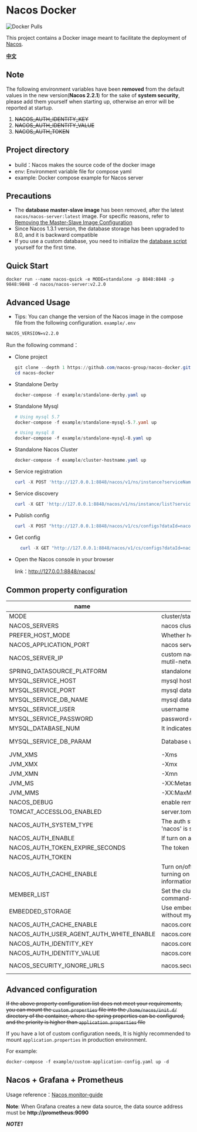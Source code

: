 # Nacos Docker

![Docker Pulls](https://img.shields.io/docker/pulls/nacos/nacos-server.svg?maxAge=60480)

This project contains a Docker image meant to facilitate the deployment of [Nacos](https://github.com/alibaba/nacos).

[**中文**](README_ZH.md)

## Note

The following environment variables have been **removed** from the default values in the new version(**Nacos 2.2.1**)
for the sake of **system security**, please add them yourself when starting up, otherwise an error will be reported at
startup.

1. ~~NACOS_AUTH_IDENTITY_KEY~~
2. ~~NACOS_AUTH_IDENTITY_VALUE~~
3. ~~NACOS_AUTH_TOKEN~~

## Project directory

* build：Nacos makes the source code of the docker image
* env: Environment variable file for compose yaml
* example: Docker compose example for Nacos server

## Precautions

* The **database master-slave image** has been removed, after the latest `nacos/nacos-server:latest` image. For specific
  reasons, refer
  to [Removing the Master-Slave Image Configuration](https://github.com/nacos-group/nacos-docker/wiki/%E7%A7%BB%E9%99%A4%E6%95%B0%E6%8D%AE%E5%BA%93%E4%B8%BB%E4%BB%8E%E9%95%9C%E5%83%8F%E9%85%8D%E7%BD%AE)
* Since Nacos 1.3.1 version, the database storage has been upgraded to 8.0, and it is backward compatible
* If you use a custom database, you need to initialize
  the [database script](https://github.com/alibaba/nacos/blob/master/distribution/conf/mysql-schema.sql) yourself for
  the first time.

## Quick Start

```shell
docker run --name nacos-quick -e MODE=standalone -p 8848:8848 -p 9848:9848 -d nacos/nacos-server:v2.2.0
```

## Advanced Usage

* Tips: You can change the version of the Nacos image in the compose file from the following configuration.
  `example/.env`

```dotenv
NACOS_VERSION=v2.2.0
```

Run the following command：

* Clone project

  ```powershell
  git clone --depth 1 https://github.com/nacos-group/nacos-docker.git
  cd nacos-docker
  ```


* Standalone Derby

  ```powershell
  docker-compose -f example/standalone-derby.yaml up
  ```
* Standalone Mysql

  ```powershell
  # Using mysql 5.7
  docker-compose -f example/standalone-mysql-5.7.yaml up

  # Using mysql 8
  docker-compose -f example/standalone-mysql-8.yaml up
  ```

* Standalone Nacos Cluster

  ```powershell
  docker-compose -f example/cluster-hostname.yaml up 
  ```


* Service registration

  ```powershell
  curl -X POST 'http://127.0.0.1:8848/nacos/v1/ns/instance?serviceName=nacos.naming.serviceName&ip=20.18.7.10&port=8080'

  ```

* Service discovery

    ```powershell
    curl -X GET 'http://127.0.0.1:8848/nacos/v1/ns/instance/list?serviceName=nacos.naming.serviceName'
    ```

* Publish config

  ```powershell
  curl -X POST "http://127.0.0.1:8848/nacos/v1/cs/configs?dataId=nacos.cfg.dataId&group=test&content=helloWorld"
  ```

* Get config

  ```powershell
    curl -X GET "http://127.0.0.1:8848/nacos/v1/cs/configs?dataId=nacos.cfg.dataId&group=test"
  ```


* Open the Nacos console in your browser

  link：http://127.0.0.1:8848/nacos/

## Common property configuration

| name                                     | description                                                                                                                       | option                                                                                                                                                                                |
|------------------------------------------|-----------------------------------------------------------------------------------------------------------------------------------|---------------------------------------------------------------------------------------------------------------------------------------------------------------------------------------|
| MODE                                     | cluster/standalone                                                                                                                | cluster/standalone default **cluster**                                                                                                                                                |
| NACOS_SERVERS                            | nacos cluster address                                                                                                             | eg. ip1:port1 ip2:port2 ip3:port3                                                                                                                                                     |
| PREFER_HOST_MODE                         | Whether hostname are supported                                                                                                    | hostname/ip default **ip**                                                                                                                                                            |
| NACOS_APPLICATION_PORT                   | nacos server port                                                                                                                 | default **8848**                                                                                                                                                                      |
| NACOS_SERVER_IP                          | custom nacos server ip when network was mutil-network                                                                             |                                                                                                                                                                                       |
| SPRING_DATASOURCE_PLATFORM               | standalone support mysql                                                                                                          | mysql / empty default empty                                                                                                                                                           |
| MYSQL_SERVICE_HOST                       | mysql  host                                                                                                                       |                                                                                                                                                                                       |
| MYSQL_SERVICE_PORT                       | mysql  database port                                                                                                              | default : **3306**                                                                                                                                                                    |
| MYSQL_SERVICE_DB_NAME                    | mysql  database name                                                                                                              |                                                                                                                                                                                       |
| MYSQL_SERVICE_USER                       | username of  database                                                                                                             |                                                                                                                                                                                       |
| MYSQL_SERVICE_PASSWORD                   | password of  database                                                                                                             |                                                                                                                                                                                       |
| MYSQL_DATABASE_NUM                       | It indicates the number of database                                                                                               | default :**1**                                                                                                                                                                        |
| MYSQL_SERVICE_DB_PARAM                   | Database url parameter                                                                                                            | default :**characterEncoding=utf8&connectTimeout=1000&socketTimeout=3000&autoReconnect=true&useSSL=false**                                                                            |
| JVM_XMS                                  | -Xms                                                                                                                              | default :1g                                                                                                                                                                           |
| JVM_XMX                                  | -Xmx                                                                                                                              | default :1g                                                                                                                                                                           |
| JVM_XMN                                  | -Xmn                                                                                                                              | default :512m                                                                                                                                                                         |
| JVM_MS                                   | -XX:MetaspaceSize                                                                                                                 | default :128m                                                                                                                                                                         |
| JVM_MMS                                  | -XX:MaxMetaspaceSize                                                                                                              | default :320m                                                                                                                                                                         |
| NACOS_DEBUG                              | enable remote debug                                                                                                               | y/n default :n                                                                                                                                                                        |
| TOMCAT_ACCESSLOG_ENABLED                 | server.tomcat.accesslog.enabled                                                                                                   | default :false                                                                                                                                                                        |
| NACOS_AUTH_SYSTEM_TYPE                   | The auth system to use, currently only 'nacos' is supported                                                                       | default :nacos                                                                                                                                                                        |
| NACOS_AUTH_ENABLE                        | If turn on auth system                                                                                                            | default :false                                                                                                                                                                        |
| NACOS_AUTH_TOKEN_EXPIRE_SECONDS          | The token expiration in seconds                                                                                                   | default :18000                                                                                                                                                                        |
| NACOS_AUTH_TOKEN                         |                                                                                                                                   | `Note: It is removed from Nacos 2.2.1`                                                                                                                                                |
| NACOS_AUTH_CACHE_ENABLE                  | Turn on/off caching of auth information. By turning on this switch, the update of auth information would have a 15 seconds delay. | default : false                                                                                                                                                                       |
| MEMBER_LIST                              | Set the cluster list with a configuration file or command-line argument                                                           | eg:192.168.16.101:8847?raft_port=8807,192.168.16.101?raft_port=8808,192.168.16.101:8849?raft_port=8809                                                                                |
| EMBEDDED_STORAGE                         | Use embedded storage in cluster mode without mysql                                                                                | `embedded` default : none                                                                                                                                                             |
| NACOS_AUTH_CACHE_ENABLE                  | nacos.core.auth.caching.enabled                                                                                                   | default : false                                                                                                                                                                       |
| NACOS_AUTH_USER_AGENT_AUTH_WHITE_ENABLE  | nacos.core.auth.enable.userAgentAuthWhite                                                                                         | default : false                                                                                                                                                                       |
| NACOS_AUTH_IDENTITY_KEY                  | nacos.core.auth.server.identity.key                                                                                               | `Note: It is removed from Nacos 2.2.1`                                                                                                                                                |
| NACOS_AUTH_IDENTITY_VALUE                | nacos.core.auth.server.identity.value                                                                                             | `Note: It is removed from Nacos 2.2.1`                                                                                                                                                |
| NACOS_SECURITY_IGNORE_URLS               | nacos.security.ignore.urls                                                                                                        | default : `/,/error,/**/*.css,/**/*.js,/**/*.html,/**/*.map,/**/*.svg,/**/*.png,/**/*.ico,/console-fe/public/**,/v1/auth/**,/v1/console/health/**,/actuator/**,/v1/console/server/**` |

## Advanced configuration

~~If the above property configuration list does not meet your requirements, you can mount the `custom.properties` file
into the `/home/nacos/init.d/` directory of the container, where the spring properties can be configured, and the
priority is higher than `application.properties` file~~

If you have a lot of custom configuration needs, It is highly recommended to mount `application.properties` in
production environment.

For example:

```docker
docker-compose -f example/custom-application-config.yaml up -d
```

## Nacos + Grafana + Prometheus

Usage reference：[Nacos monitor-guide](https://nacos.io/zh-cn/docs/monitor-guide.html)

**Note**:  When Grafana creates a new data source, the data source address must be **http://prometheus:9090**

***NOTE1***
